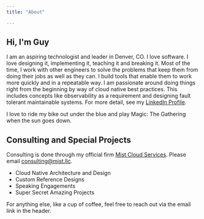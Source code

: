 ```yaml
---
title: "About"

---
```


## Hi, I'm Guy

I am an aspiring technologist and leader in Denver, CO. I love software. I love designing it, implementing it, teaching it and breaking it. Most of the time, I work with other engineers to solve the problems that keep them from doing their jobs as well as they can. I build tools that enable them to work more quickly and in a repeatable way. I am passionate around doing things right from the beginning by way of cloud native best practices. This includes concepts like observability as a requirement and designing fault tolerant maintainable systems. For more detail, see my [LinkedIn Profile](https://linkedin.com/in/guygrigsby/).

I love to ride my bike out under the blue and play Magic: The Gathering when the sun goes down.

## Consulting and Special Projects

Consulting is done through my official firm [Mist Cloud Services](https://mist.llc). Please email [consulting@mist.llc](mailto:consulting@mist.llc?subject=Cosulting%20Inquiry).

 - Cloud Native Architecture and Design
 - Custom Reference Designs
 - Speaking Engagements
 - Super Secret Amazing Projects

For anything else, like a cup of coffee, feel free to reach out via the email link in the header.
